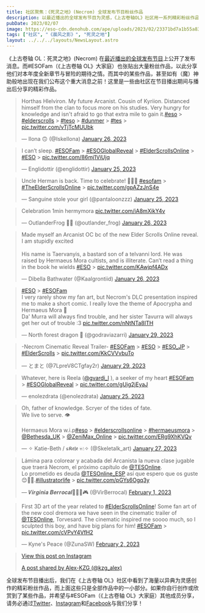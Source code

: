 ```yaml
---
title: 社区聚焦：《死灵之地》(Necrom) 全球发布节目粉丝作品
description: 以最近播出的全球发布节目为灵感，《上古卷轴OL》社区用一系列精彩粉丝作品展示了他们对知识魔神的敬拜。
pubDate: 2023/02/07
image: https://eso-cdn.denohub.com/ape/uploads/2023/02/23371bd7a1b55a83894ba8ad292c342a.jpg
tags: ["社区", "《晨风之影》", "死灵之地"]
layout: ../../../layouts/NewsLayout.astro
---
```


《上古卷轴 OL：死灵之地》(Necrom)
在[最近播出的全球发布节目](/news/post/63497)上公开了发布消息。而#ESOFam（《上古卷轴 OL》大家庭）也张贴出大量粉丝作品，以此分享他们对本年度全新章节与冒险的期待之情。而其中的某些作品，甚至如有（魔）神助般地出现在我们公布这个重大消息之前！这里是一些由社区在节目播出期间与播出后分享的精彩作品。

> Horthas Hlelviron. My future Arcanist. Cousin of Kyriion. Distanced himself from the clan to focus more on his
> studies. Very hungry for knowledge and isn't afraid to go that extra mile to gain
> it.[#eso](https://twitter.com/hashtag/eso?src=hash&ref_src=twsrc%5Etfw) > [#elderscrolls](https://twitter.com/hashtag/elderscrolls?src=hash&ref_src=twsrc%5Etfw) > [#teso](https://twitter.com/hashtag/teso?src=hash&ref_src=twsrc%5Etfw) > [#dunmer](https://twitter.com/hashtag/dunmer?src=hash&ref_src=twsrc%5Etfw) > [#tes](https://twitter.com/hashtag/tes?src=hash&ref_src=twsrc%5Etfw) > [pic.twitter.com/vTjTcMUUbk](https://t.co/vTjTcMUUbk)
>
> — Ilona 🙃 (@IskeIlona)
> [January 26, 2023](https://twitter.com/IskeIlona/status/1618538661364273155?ref_src=twsrc%5Etfw)

> I can’t sleep. [#ESOFam](https://twitter.com/hashtag/ESOFam?src=hash&ref_src=twsrc%5Etfw) > [#ESOGlobalReveal](https://twitter.com/hashtag/ESOGlobalReveal?src=hash&ref_src=twsrc%5Etfw) > [#ElderScrollsOnline](https://twitter.com/hashtag/ElderScrollsOnline?src=hash&ref_src=twsrc%5Etfw) > [#ESO](https://twitter.com/hashtag/ESO?src=hash&ref_src=twsrc%5Etfw) > [pic.twitter.com/86mj1ViUjq](https://t.co/86mj1ViUjq)
>
> — Englidottir (@englidottir)
> [January 25, 2023](https://twitter.com/englidottir/status/1618198399257563138?ref_src=twsrc%5Etfw)

> Uncle Herman is back. Time to celebrate! 👀👀👀
> [#esofam](https://twitter.com/hashtag/esofam?src=hash&ref_src=twsrc%5Etfw) > [#TheElderScrollsOnline](https://twitter.com/hashtag/TheElderScrollsOnline?src=hash&ref_src=twsrc%5Etfw) > [pic.twitter.com/gpAZzJnS4e](https://t.co/gpAZzJnS4e)
>
> — Sanguine stole your girl (@pantaloonzzz)
> [January 25, 2023](https://twitter.com/pantaloonzzz/status/1618374814997286914?ref_src=twsrc%5Etfw)

> Celebration 1min hermymora [pic.twitter.com/iA8mXikY4v](https://t.co/iA8mXikY4v)
>
> — OutlanderFrog 🐸✨ (@outlander_frog)
> [January 26, 2023](https://twitter.com/outlander_frog/status/1618414581898170368?ref_src=twsrc%5Etfw)

> Made myself an Arcanist OC bc of the new Elder Scrolls Online reveal. I am stupidly excited\
> \
> His name is Taervanyis, a bastard son of a telvanni lord. He was raised by Hermaeus Mora cultists, and is illiterate.
> Can’t read a thing in the book he wields [#ESO](https://twitter.com/hashtag/ESO?src=hash&ref_src=twsrc%5Etfw) > [pic.twitter.com/KAwjpf4ADx](https://t.co/KAwjpf4ADx)
>
> — Dibella Bathwater (@Kaalgrontiid)
> [January 26, 2023](https://twitter.com/Kaalgrontiid/status/1618693245479043073?ref_src=twsrc%5Etfw)

> [#ESO](https://twitter.com/hashtag/ESO?src=hash&ref_src=twsrc%5Etfw) > [#ESOFam](https://twitter.com/hashtag/ESOFam?src=hash&ref_src=twsrc%5Etfw)\
> I very rarely show my fan art, but Necrom's DLC presentation inspired me to make a short comic. I really love the
> theme of Apocrypha and Hermaeus Mora 💚\
> Da' Murra will always find trouble, and her sister Tavurra will always get her out of trouble :3
> [pic.twitter.com/nNtNTa8ITH](https://t.co/nNtNTa8ITH)
>
> — North forest dragon 🌲 (@godraviazarri)
> [January 29, 2023](https://twitter.com/godraviazarri/status/1619730331527176193?ref_src=twsrc%5Etfw)

> \-Necrom Cinematic Reveal Trailer- [#ESOFam](https://twitter.com/hashtag/ESOFam?src=hash&ref_src=twsrc%5Etfw) > [#ESO](https://twitter.com/hashtag/ESO?src=hash&ref_src=twsrc%5Etfw) > [#ESO_JP](https://twitter.com/hashtag/ESO_JP?src=hash&ref_src=twsrc%5Etfw) > [#ElderScrolls](https://twitter.com/hashtag/ElderScrolls?src=hash&ref_src=twsrc%5Etfw) > [pic.twitter.com/KkCVVvbuTo](https://t.co/KkCVVvbuTo)
>
> — とまと (@7LpreV8CTgfay2r)
> [January 29, 2023](https://twitter.com/7LpreV8CTgfay2r/status/1619549998437527552?ref_src=twsrc%5Etfw)

> Whatever, here is Reela ([@gvardi_l](https://twitter.com/gvardi_l?ref_src=twsrc%5Etfw) ), a seeker of my heart
> [#ESOFam](https://twitter.com/hashtag/ESOFam?src=hash&ref_src=twsrc%5Etfw) > [#ESOGlobalReveal](https://twitter.com/hashtag/ESOGlobalReveal?src=hash&ref_src=twsrc%5Etfw) > [pic.twitter.com/gUig2jEyaJ](https://t.co/gUig2jEyaJ)
>
> — enolezdrata (@enolezdrata)
> [January 25, 2023](https://twitter.com/enolezdrata/status/1618362951878209538?ref_src=twsrc%5Etfw)

> Oh, father of knowledge. Scryer of the tides of fate.\
> We live to serve. 👁️\
> \
> Hermaeus Mora w.i.p[#eso](https://twitter.com/hashtag/eso?src=hash&ref_src=twsrc%5Etfw) > [#elderscrollsonline](https://twitter.com/hashtag/elderscrollsonline?src=hash&ref_src=twsrc%5Etfw) > [#hermaeusmora](https://twitter.com/hashtag/hermaeusmora?src=hash&ref_src=twsrc%5Etfw) > [@Bethesda_UK](https://twitter.com/Bethesda_UK?ref_src=twsrc%5Etfw) > [@ZeniMax_Online](https://twitter.com/ZeniMax_Online?ref_src=twsrc%5Etfw) > [pic.twitter.com/ERg9XhKVQv](https://t.co/ERg9XhKVQv)
>
> — ✧ Katie-Beth / 𝖘𝕶𝖊𝖑𝖊 💀💧✧ (@Skeletalk_art)
> [January 27, 2023](https://twitter.com/Skeletalk_art/status/1618796679641313281?ref_src=twsrc%5Etfw)

> Lámina para colorear y acabada del Arcanista la nueva clase jugable que traerá Necrom, el próximo capítulo de
> [@TESOnline](https://twitter.com/TESOnline?ref_src=twsrc%5Etfw).\
> Lo prometido es deuda [@TESOnline_ESP](https://twitter.com/TESOnline_ESP?ref_src=twsrc%5Etfw) así que espero que os
> guste 😊🤞💚.[#illustratorlife](https://twitter.com/hashtag/illustratorlife?src=hash&ref_src=twsrc%5Etfw) > [pic.twitter.com/pGYs6Ogq3y](https://t.co/pGYs6Ogq3y)
>
> — 𝑽𝒊𝒓𝒈𝒊𝒏𝒊𝒂 𝑩𝒆𝒓𝒓𝒐𝒄𝒂𝒍🎨📜🎲🎮 (@VirBerrocal)
> [February 1, 2023](https://twitter.com/VirBerrocal/status/1620881362650791937?ref_src=twsrc%5Etfw)

> First 3D art of the year related to
> [#ElderScrollsOnline](https://twitter.com/hashtag/ElderScrollsOnline?src=hash&ref_src=twsrc%5Etfw)! Some fan art of
> the new cool dremora we have seen in the cinematic trailer of
> [@TESOnline](https://twitter.com/TESOnline?ref_src=twsrc%5Etfw), Torvesard. The cinematic inspired me soooo much, so I
> sculpted this boy, and have big plans for him!
> [#ESOFam](https://twitter.com/hashtag/ESOFam?src=hash&ref_src=twsrc%5Etfw) > [pic.twitter.com/cVPvY4VfH2](https://t.co/cVPvY4VfH2)
>
> — Kyne's Peace (@ZunaSW) [February 2, 2023](https://twitter.com/ZunaSW/status/1621208613552267264?ref_src=twsrc%5Etfw)

> [View this post on Instagram](https://www.instagram.com/p/CoK9TkhrhLO/?utm_source=ig_embed&utm_campaign=loading)
>
> [A post shared by Alex-KZG (@kzg_alex)](https://www.instagram.com/p/CoK9TkhrhLO/?utm_source=ig_embed&utm_campaign=loading)

全球发布节目播出后，我们在《上古卷轴 OL》社区中看到了海量以异典为灵感创作的精彩粉丝作品，而上面这些只是全部作品中的一小部分。如果你自行创作或欣赏到了某些作品，并希望与#ESOFam（《上古卷轴 OL》大家庭）其他成员分享，请务必通过[Twitter](https://twitter.com/TESOnline)、[Instagram](https://www.instagram.com/elderscrollsonline/)和[Facebook](https://www.facebook.com/elderscrollsonline)与我们分享！
